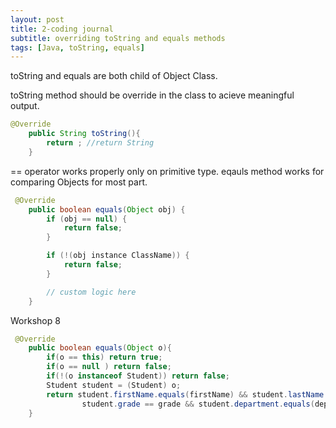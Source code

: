 ```yaml
---
layout: post
title: 2-coding journal
subtitle: overriding toString and equals methods
tags: [Java, toString, equals]
---
```


toString and equals are both child of Object Class.

toString method should be override in the class to acieve meaningful output.
```java
@Override
    public String toString(){
        return ; //return String
    }
```

== operator works properly only on primitive type.
eqauls method works for comparing Objects for most part.
```java
 @Override
    public boolean equals(Object obj) {
        if (obj == null) {
            return false;
        }

        if (!(obj instance ClassName)) {
            return false;
        }

        // custom logic here
    }
```

Workshop 8
```java
 @Override
    public boolean equals(Object o){
        if(o == this) return true;
        if(o == null ) return false;
        if(!(o instanceof Student)) return false;
        Student student = (Student) o;
        return student.firstName.equals(firstName) && student.lastName.equals(lastName) &&
                student.grade == grade && student.department.equals(department);
    }
```
